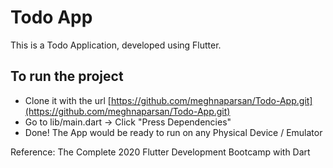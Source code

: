 # Todo App

This is a Todo Application, developed using Flutter. 

## To run the project
- Clone it with the url [https://github.com/meghnaparsan/Todo-App.git](https://github.com/meghnaparsan/Todo-App.git)
- Go to lib/main.dart -> Click "Press Dependencies"
- Done! The App would be ready to run on any Physical Device / Emulator
    
 
Reference: The Complete 2020 Flutter Development Bootcamp with Dart
